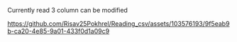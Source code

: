 Currently read 3 column can be modified

https://github.com/Risav25Pokhrel/Reading_csv/assets/103576193/9f5eab9b-ca20-4e85-9a01-433f0d1a09c9

